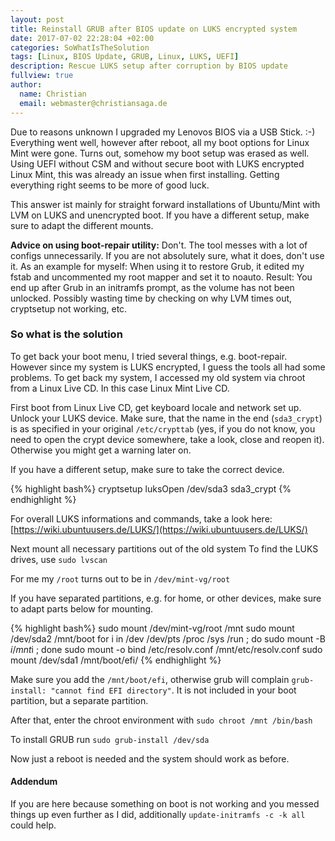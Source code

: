 ```yaml
---
layout: post
title: Reinstall GRUB after BIOS update on LUKS encrypted system
date: 2017-07-02 22:28:04 +02:00
categories: SoWhatIsTheSolution
tags: [Linux, BIOS Update, GRUB, Linux, LUKS, UEFI]
description: Rescue LUKS setup after corruption by BIOS update
fullview: true
author:
  name: Christian
  email: webmaster@christiansaga.de
---
```


Due to reasons unknown I upgraded my Lenovos BIOS via a USB Stick. :-) Everything went well, however after reboot, all my boot options for Linux Mint were gone.
Turns out, somehow my boot setup was erased as well.
Using UEFI without CSM and without secure boot with LUKS encrypted Linux Mint, this was already an issue when first installing. Getting everything right seems to be more of good luck.

This answer ist mainly for straight forward installations of Ubuntu/Mint with LVM on LUKS and unencrypted boot. If you have a different setup, make sure to adapt the different mounts.

**Advice on using boot-repair utility:** Don't. The tool messes with a lot of configs unnecessarily. If you are not absolutely sure, what it does, don't use it.
As an example for myself: When using it to restore Grub, it edited my fstab and uncommented my root mapper and set it to noauto.
Result: You end up after Grub in an initramfs prompt, as the volume has not been unlocked. Possibly wasting time by checking on why LVM times out, cryptsetup not working, etc.

### So what is the solution
To get back your boot menu, I tried several things, e.g. boot-repair. However since my system is LUKS encrypted, I guess the tools all had some problems.
To get back my system, I accessed my old system via chroot from a Linux Live CD. In this case Linux Mint Live CD.

First boot from Linux Live CD, get keyboard locale and network set up. Unlock your LUKS device. Make sure, that the name in the end (```sda3_crypt```) is as specified in your original ```/etc/crypttab``` (yes, if you do not know, you need to open the crypt device somewhere, take a look, close and reopen it). Otherwise you might get a warning later on.

If you have a different setup, make sure to take the correct device.

{% highlight bash%}
cryptsetup luksOpen /dev/sda3 sda3_crypt
{% endhighlight %}

For overall LUKS informations and commands, take a look here: [https://wiki.ubuntuusers.de/LUKS/](https://wiki.ubuntuusers.de/LUKS/)

Next mount all necessary partitions out of the old system
To find the LUKS drives, use ```sudo lvscan```

For me my ```/root``` turns out to be in ```/dev/mint-vg/root```

If you have separated partitions, e.g. for home, or other devices, make sure to adapt parts below for mounting.

{% highlight bash%}
sudo mount /dev/mint-vg/root /mnt
sudo mount /dev/sda2 /mnt/boot
for i in /dev /dev/pts /proc /sys /run ; do sudo mount -B $i /mnt$i ; done
sudo mount -o bind /etc/resolv.conf /mnt/etc/resolv.conf
sudo mount /dev/sda1 /mnt/boot/efi/
{% endhighlight %}

Make sure you add the ```/mnt/boot/efi```, otherwise grub will complain ```grub-install: "cannot find EFI directory"```. It is not included in your boot partition, but a separate partition.

After that, enter the chroot environment with ```sudo chroot /mnt /bin/bash```

To install GRUB run ```sudo grub-install /dev/sda```

Now just a reboot is needed and the system should work as before.

#### Addendum
If you are here because something on boot is not working and you messed things up even further as I did, additionally ```update-initramfs -c -k all``` could help.
